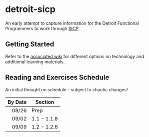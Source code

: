 # detroit-sicp
An early attempt to capture information for the Detroit Functional Programmers to work through [SICP](https://mitpress.mit.edu/sites/default/files/sicp/index.html).

## Getting Started
Refer to the [associated wiki](https://github.com/mkumm/detroit-sicp/wiki) for different options on technology and additional learning materials. 

## Reading and Exercises Schedule
An initial thought on schedule - subject to chaotic changes! 

| By Date | Section |
|--------------------:|---------|
| 08/26 | Prep        |
| 09/02 | 1.1 - 1.1.8 |
| 09/09 | 1.2 - 1.2.6 |


